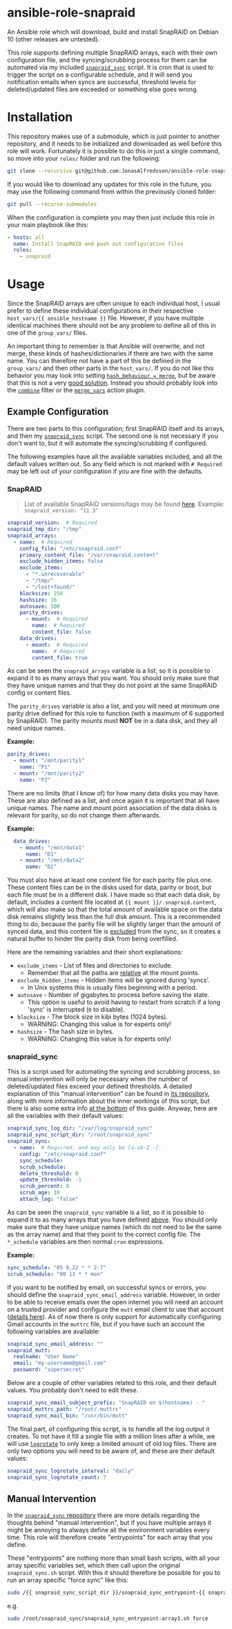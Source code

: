 # ansible-role-snapraid

An Ansible role which will download, build and install SnapRAID on Debian 10
(other releases are untested).

This role supports defining multiple SnapRAID arrays, each with their own
configuration file, and the syncing/scrubbing process for them can be automated
via my included [`snapraid_sync`][1] script. It is cron that is used to trigger
the script on a configurable schedule, and it will send you notification emails
when syncs are successful, threshold levels for deleted/updated files are
exceeded or something else goes wrong.



# Installation

This repository makes use of a submodule, which is just pointer to another
repository, and it needs to be initialized and downloaded as well before this
role will work. Fortunately it is possible to do this in just a single command,
so move into your `roles/` folder and run the following:

```bash
git clone --recursive git@github.com:JonasAlfredsson/ansible-role-snapraid.git snapraid
```

If you would like to download any updates for this role in the future, you may
use the following command from within the previously cloned folder:

```bash
git pull --recurse-submodules
```

When the configuration is complete you may then just include this role in your
main playbook like this:

```yaml
- hosts: all
  name: Install SnapRAID and push out configuration files
  roles:
    - snapraid
```



# Usage

Since the SnapRAID arrays are often unique to each individual host, I usual
prefer to define these individual configurations in their respective
`host_vars/{{ ansible_hostname }}` file. However, if you have multiple
identical machines there should not be any problem to define all of this in
one of the `group_vars/` files.

An important thing to remember is that Ansible will overwrite, and not merge,
these kinds of hashes/dictionaries if there are two with the same name. You can
therefore not have a part of this be defined in the `group_vars/` and then other
parts in the `host_vars/`. If you do not like this behavior you may look into
setting [`hash_behaviour = merge`][2], but be aware that this is not a very
[good solution][3]. Instead you should probably look into the [`combine`][5]
filter or the [`merge_vars`][4] action plugin.


## Example Configuration
There are two parts to this configuration; first SnapRAID itself and its arrays,
and then my [`snapraid_sync`][1] script. The second one is not necessary if
you don't want to, but it will automate the syncing/scrubbing if configured.

The following examples have all the available variables included, and all the
default values written out. So any field which is not marked with `# Required`
may be left out of your configuration if you are fine with the defaults.


### SnapRAID
> List of available SnapRAID versions/tags may be found [here][6].
  Example: `snapraid_version: "11.3"`

```yaml
snapraid_version:  # Required
snapraid_tmp_dir: "/tmp"
snapraid_arrays:
  - name:  # Required
    config_file: "/etc/snapraid.conf"
    primary_content_file: "/var/snapraid.content"
    exclude_hidden_items: false
    exclude_items:
      - "*.unrecoverable"
      - "/tmp/"
      - "/lost+found/"
    blocksize: 256
    hashsize: 16
    autosave: 500
    parity_drives:
      - mount:  # Required
        name:  # Required
        content_file: false
    data_drives:
      - mount:  # Required
        name:  # Required
        content_file: true
```

As can be seen the `snapraid_arrays` variable is a list, so it is possible to
expand it to as many arrays that you want. You should only make sure that they
have unique names and that they do not point at the same SnapRAID config or
content files.

The `parity_drives` variable is also a list, and you will need at minimum one
parity drive defined for this role to function (with a maximum of 6 supported
by SnapRAID). The parity mounts must **NOT** be in a data disk, and they all
need unique names.

**Example:**

```yaml
parity_drives:
  - mount: "/mnt/parity1"
    name: "P1"
  - mount: "/mnt/parity2"
    name: "P2"
```

There are no limits (that I know of) for how many data disks you may have.
These are also defined as a list, and once again it is important that all have
unique names. The name and mount point association of the data disks is
relevant for parity, so do not change them afterwards.

**Example:**

```yaml
  data_drives:
    - mount: "/mnt/data1"
      name: "D1"
    - mount: "/mnt/data2"
      name: "D2"
```

You must also have at least one content file for each parity file plus one.
These content files can be in the disks used for data, parity or boot, but each
file must be in a different disk. I have made so that each data disk, by
default, includes a content file located at `{{ mount }}/.snapraid.content`,
which will also make so that the total amount of available space on the data
disk remains slightly less than the full disk amount. This is a recommended
thing to do, because the parity file will be slightly larger than the amount
of synced data, and this content file is [excluded][10] from the sync, so it
creates a natural buffer to hinder the parity disk from being overfilled.

Here are the remaining variables and their short explanations:

- `exclude_items` - List of files and directories to exclude.
  - Remember that all the paths are [relative][11] at the mount points.
- `exclude_hidden_items` - Hidden items will be ignored during 'syncs'.
  - In Unix systems this is usually files beginning with a period.
- `autosave` - Number of gigabytes to process before saving the state.
  - This option is useful to avoid having to restart from scratch if a long
    'sync' is interrupted (`0` to disable).
- `blocksize` - The block size in kibi bytes (1024 bytes).
  - WARNING: Changing this value is for experts only!
- `hashsize` - The hash size in bytes.
  - WARNING: Changing this value is for experts only!


### snapraid_sync
This is a script used for automating the syncing and scrubbing process, so
manual intervention will only be necessary when the number of deleted/updated
files exceed your defined thresholds. A detailed explanation of this "manual
intervention" can be found in [its repository][7], along with more information
about the inner workings of this script, but there is also some extra info
[at the bottom](#manual-intervention) of this guide. Anyway, here are all the
variables with their default values:

```yaml
snapraid_sync_log_dir: "/var/log/snapraid_sync"
snapraid_sync_script_dir: "/root/snapraid_sync"
snapraid_sync:
  - name:  # Required, and may only be [a-zA-Z_-].
    config: "/etc/snapraid.conf"
    sync_schedule:
    scrub_schedule:
    delete_threshold: 0
    update_threshold: -1
    scrub_percent: 8
    scrub_age: 10
    attach_log: "false"
```

As can be seen the `snapraid_sync` variable is a list, so it is possible to
expand it to as many arrays that you have defined [above](#snapraid). You
should only make sure that they have unique names (which do not need to be the
same as the array name) and that they point to the correct config file. The
`*_schedule` variables are then normal `cron` expressions.

**Example:**

```yaml
sync_schedule: "05 9,22 * * 2-7"
scrub_schedule: "00 13 * * mon"
```

If you want to be notified by email, on successful syncs or errors, you should
define the `snapraid_sync_email_address` variable. However, in order to be able
to receive emails over the open internet you will need an account on a trusted
provider and configure the `mutt` email client to use that account
([details here][8]). As of now there is only support for automatically
configuring Gmail accounts in the `muttrc` file, but if you have such an
account the following variables are available:

```yaml
snapraid_sync_email_address: ""
snapraid_mutt:
  realname: "User Name"
  email: "my-username@gmail.com"
  password: "supersecret"
```

Below are a couple of other variables related to this role, and their default
values. You probably don't need to edit these.

```yaml
snapraid_sync_email_subject_prefix: "SnapRAID on $(hostname) - "
snapraid_muttrc_path: "/root/.muttrc"
snapraid_sync_mail_bin: "/usr/bin/mutt"
```

The final part, of configuring this script, is to handle all the log output it
creates. To not have it fill a single file with a million lines after a while,
we will use [`logrotate`][9] to only keep a limited amount of old log files.
There are only two options you will need to be aware of, and these are their
default values:

```yaml
snapraid_sync_logrotate_interval: "daily"
snapraid_sync_logrotate_count: 7
```


## Manual Intervention
In the [`snapraid_sync` repository][7] there are more details regarding the
thoughts behind "manual intervention", but if you have multiple arrays it might
be annoying to always define all the environment variables every time. This role
will therefore create "entrypoints" for each array that you define.

These "entrypoints" are nothing more than small bash scripts, with all your
array specific variables set, which then call upon the original
`snapraid_sync.sh` script. With this it should therefore be possible for you
to run an array specific "force sync" like this:

```bash
sudo /{{ snapraid_sync_script_dir }}/snapraid_sync_entrypoint-{{ snapraid_sync.name }}.sh force
```

e.g.

```bash
sudo /root/snapraid_sync/snapraid_sync_entrypoint-array1.sh force
```






[1]: https://github.com/JonasAlfredsson/snapraid_sync
[2]: https://docs.ansible.com/ansible/latest/reference_appendices/config.html#default-hash-behaviour
[3]: https://medium.com/uptime-99/3-things-ive-learned-about-ansible-the-hard-way-bae341524a86
[4]: https://pypi.org/project/ansible-merge-vars/
[5]: https://docs.ansible.com/ansible/latest/user_guide/playbooks_filters.html#combining-hashes-dictionaries
[6]: https://github.com/amadvance/snapraid/releases
[7]: https://github.com/JonasAlfredsson/snapraid_sync#interactive-intervention
[8]: https://github.com/JonasAlfredsson/snapraid_sync#mutt
[9]: https://linux.die.net/man/8/logrotate
[10]: https://www.snapraid.it/manual#7.4
[11]: https://www.snapraid.it/manual#8
